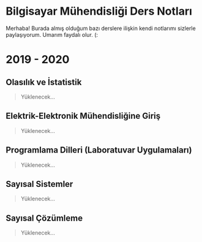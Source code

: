 # Bilgisayar Mühendisliği Ders Notları

Merhaba! Burada almış olduğum bazı derslere ilişkin kendi notlarımı sizlerle paylaşıyorum.  Umarım faydalı olur. (:

 #  2019 - 2020 
## Olasılık ve İstatistik

> Yüklenecek...

## Elektrik-Elektronik Mühendisliğine Giriş

> Yüklenecek...

## Programlama Dilleri (Laboratuvar Uygulamaları)

> Yüklenecek...
 
## Sayısal Sistemler

> Yüklenecek...

## Sayısal Çözümleme

> Yüklenecek...

